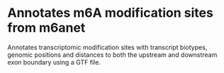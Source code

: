 # Annotates m6A modification sites from m6anet

Annotates transcriptomic modification sites with transcript biotypes, genomic positions and distances to both the upstream and downstream exon boundary using a GTF file.
